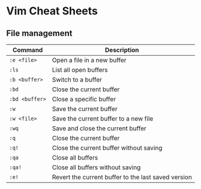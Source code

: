 # Vim Cheat Sheets

## File management

| Command | Description |
| ------- | ----------- |
| `:e <file>` | Open a file in a new buffer |
| `:ls` | List all open buffers |
| `:b <buffer>` | Switch to a buffer |
| `:bd` | Close the current buffer |
| `:bd <buffer>` | Close a specific buffer |
| `:w` | Save the current buffer |
| `:w <file>` | Save the current buffer to a new file |
| `:wq` | Save and close the current buffer |
| `:q` | Close the current buffer |
| `:q!` | Close the current buffer without saving |
| `:qa` | Close all buffers |
| `:qa!` | Close all buffers without saving |
| `:e!` | Revert the current buffer to the last saved version |


